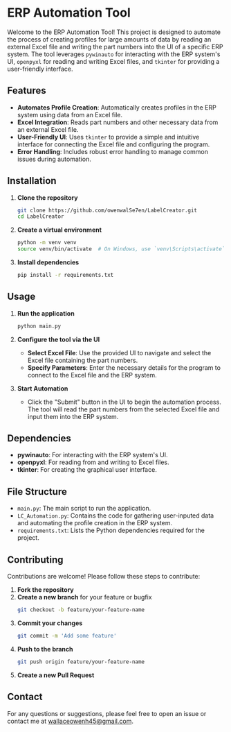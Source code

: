 # ERP Automation Tool

Welcome to the ERP Automation Tool! This project is designed to automate the process of creating profiles for large amounts of data by reading an external Excel file and writing the part numbers into the UI of a specific ERP system. The tool leverages `pywinauto` for interacting with the ERP system's UI, `openpyxl` for reading and writing Excel files, and `tkinter` for providing a user-friendly interface.

## Features

- **Automates Profile Creation**: Automatically creates profiles in the ERP system using data from an Excel file.
- **Excel Integration**: Reads part numbers and other necessary data from an external Excel file.
- **User-Friendly UI**: Uses `tkinter` to provide a simple and intuitive interface for connecting the Excel file and configuring the program.
- **Error Handling**: Includes robust error handling to manage common issues during automation.

## Installation

1. **Clone the repository**
    ```bash
    git clone https://github.com/owenwalSe7en/LabelCreator.git
    cd LabelCreator
    ```

2. **Create a virtual environment**
    ```bash
    python -m venv venv
    source venv/bin/activate  # On Windows, use `venv\Scripts\activate`
    ```

3. **Install dependencies**
    ```bash
    pip install -r requirements.txt
    ```

## Usage

1. **Run the application**
    ```bash
    python main.py
    ```

2. **Configure the tool via the UI**
    - **Select Excel File**: Use the provided UI to navigate and select the Excel file containing the part numbers.
    - **Specify Parameters**: Enter the necessary details for the program to connect to the Excel file and the ERP system.

3. **Start Automation**
    - Click the "Submit" button in the UI to begin the automation process. The tool will read the part numbers from the selected Excel file and input them into the ERP system.

## Dependencies

- **pywinauto**: For interacting with the ERP system's UI.
- **openpyxl**: For reading from and writing to Excel files.
- **tkinter**: For creating the graphical user interface.

## File Structure

- `main.py`: The main script to run the application.
- `LC_Automation.py`: Contains the code for gathering user-inputed data and automating the profile creation in the ERP system.
- `requirements.txt`: Lists the Python dependencies required for the project.

## Contributing

Contributions are welcome! Please follow these steps to contribute:

1. **Fork the repository**
2. **Create a new branch** for your feature or bugfix
    ```bash
    git checkout -b feature/your-feature-name
    ```
3. **Commit your changes**
    ```bash
    git commit -m 'Add some feature'
    ```
4. **Push to the branch**
    ```bash
    git push origin feature/your-feature-name
    ```
5. **Create a new Pull Request**

## Contact

For any questions or suggestions, please feel free to open an issue or contact me at [wallaceowenh45@gmail.com](mailto:your-email@example.com).
